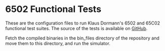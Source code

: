 # 6502 Functional Tests

These are the configuration files to run Klaus Dormann's 6502 and 65C02
functional test suites.  The source of the tests is available on
[GitHub](https://github.com/Klaus2m5/6502_65C02_functional_tests).

Fetch the compiled binaries in the bin\_files directory of the repository
and move them to this directory, and run the simulator.
